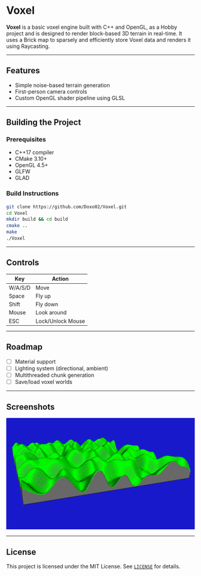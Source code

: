 # Voxel

**Voxel** is a basic voxel engine built with C++ and OpenGL, as a Hobby project and is designed to render block-based 3D terrain in real-time. It uses a Brick map to sparsely and efficiently store Voxel data and renders it using Raycasting.

---

## Features

- Simple noise-based terrain generation
- First-person camera controls
- Custom OpenGL shader pipeline using GLSL

---

## Building the Project

### Prerequisites

- C++17 compiler
- CMake 3.10+
- OpenGL 4.5+
- GLFW
- GLAD

### Build Instructions

```bash
git clone https://github.com/Doxo02/Voxel.git
cd Voxel
mkdir build && cd build
cmake ..
make
./Voxel
```

---

## Controls

| Key     | Action            |
|---------|-------------------|
| W/A/S/D | Move              |
| Space   | Fly up            |
| Shift   | Fly down          |
| Mouse   | Look around       |
| ESC     | Lock/Unlock Mouse |

---

## Roadmap

- [ ] Material support
- [ ] Lighting system (directional, ambient)
- [ ] Multithreaded chunk generation
- [ ] Save/load voxel worlds

---

## Screenshots

![image](screenshots/Basic%20terrain.png)

---

## License

This project is licensed under the MIT License. See [`LICENSE`](./LICENSE) for details.
